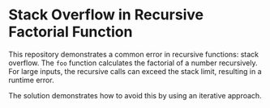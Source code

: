 # Stack Overflow in Recursive Factorial Function

This repository demonstrates a common error in recursive functions: stack overflow. The `foo` function calculates the factorial of a number recursively.  For large inputs, the recursive calls can exceed the stack limit, resulting in a runtime error.

The solution demonstrates how to avoid this by using an iterative approach.